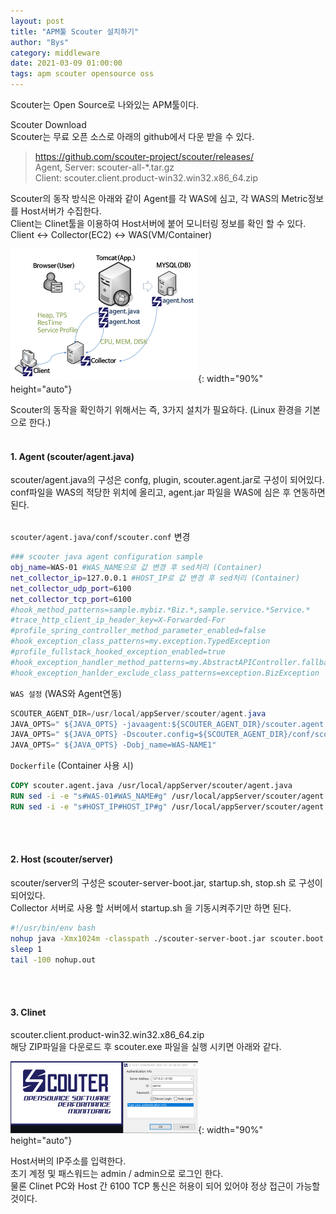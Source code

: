 ```yaml
---
layout: post
title: "APM툴 Scouter 설치하기"
author: "Bys"
category: middleware
date: 2021-03-09 01:00:00
tags: apm scouter opensource oss
---
```


Scouter는 Open Source로 나와있는 APM툴이다. 


Scouter Download  
Scouter는 무료 오픈 소스로 아래의 github에서 다운 받을 수 있다.  

>https://github.com/scouter-project/scouter/releases/  
Agent, Server: scouter-all-*.tar.gz  
Client: scouter.client.product-win32.win32.x86_64.zip  

Scouter의 동작 방식은 아래와 같이 Agent를 각 WAS에 심고, 각 WAS의 Metric정보를 Host서버가 수집한다.  
Client는 Clinet툴을 이용하여 Host서버에 붙어 모니터링 정보를 확인 할 수 있다.  
Client ↔︎ Collector(EC2) ↔︎ WAS(VM/Container)  

![scouter](/assets/it/middleware/scouter/scouter.png){: width="90%" height="auto"}  


Scouter의 동작을 확인하기 위해서는 즉, 3가지 설치가 필요하다. (Linux 환경을 기본으로 한다.)
<br><br>

#### 1. Agent (scouter/agent.java)  

scouter/agent.java의 구성은 confg, plugin, scouter.agent.jar로 구성이 되어있다.  
conf파일을 WAS의 적당한 위치에 올리고, agent.jar 파일을 WAS에 심은 후 연동하면 된다.   
<br>

`scouter/agent.java/conf/scouter.conf` 변경
```sh
### scouter java agent configuration sample
obj_name=WAS-01 #WAS_NAME으로 값 변경 후 sed처리 (Container)
net_collector_ip=127.0.0.1 #HOST_IP로 값 변경 후 sed처리 (Container)
net_collector_udp_port=6100
net_collector_tcp_port=6100
#hook_method_patterns=sample.mybiz.*Biz.*,sample.service.*Service.*
#trace_http_client_ip_header_key=X-Forwarded-For
#profile_spring_controller_method_parameter_enabled=false
#hook_exception_class_patterns=my.exception.TypedException
#profile_fullstack_hooked_exception_enabled=true
#hook_exception_handler_method_patterns=my.AbstractAPIController.fallbackHandler,my.ApiExceptionLoggingFilter.handleNotFoundErrorResponse
#hook_exception_hanlder_exclude_class_patterns=exception.BizException
```

`WAS 설정` (WAS와 Agent연동)
```Java
SCOUTER_AGENT_DIR=/usr/local/appServer/scouter/agent.java
JAVA_OPTS=" ${JAVA_OPTS} -javaagent:${SCOUTER_AGENT_DIR}/scouter.agent.jar"
JAVA_OPTS=" ${JAVA_OPTS} -Dscouter.config=${SCOUTER_AGENT_DIR}/conf/scouter.conf"
JAVA_OPTS=" ${JAVA_OPTS} -Dobj_name=WAS-NAME1"
```

`Dockerfile` (Container 사용 시)
```Dockerfile
COPY scouter.agent.java /usr/local/appServer/scouter/agent.java
RUN sed -i -e "s#WAS-01#WAS_NAME#g" /usr/local/appServer/scouter/agent.java/conf/scouter.conf 
RUN sed -i -e "s#HOST_IP#HOST_IP#g" /usr/local/appServer/scouter/agent.java/conf/scouter.conf 
```
<br><br>

#### 2. Host (scouter/server)  

scouter/server의 구성은 scouter-server-boot.jar, startup.sh, stop.sh 로 구성이 되어있다.  
Collector 서버로 사용 할 서버에서 startup.sh 을 기동시켜주기만 하면 된다.
```bash
#!/usr/bin/env bash
nohup java -Xmx1024m -classpath ./scouter-server-boot.jar scouter.boot.Boot ./lib > nohup.out &
sleep 1
tail -100 nohup.out
```
<br><br>


#### 3. Clinet  

scouter.client.product-win32.win32.x86_64.zip  
해당 ZIP파일을 다운로드 후 scouter.exe 파일을 실행 시키면 아래와 같다.

![scouter1](/assets/it/middleware/scouter/scouter1.png){: width="90%" height="auto"}  

Host서버의 IP주소를 입력한다.  
초기 계정 및 패스워드는 admin / admin으로 로그인 한다.  
물론 Clinet PC와 Host 간 6100 TCP 통신은 허용이 되어 있어야 정상 접근이 가능할 것이다.  
